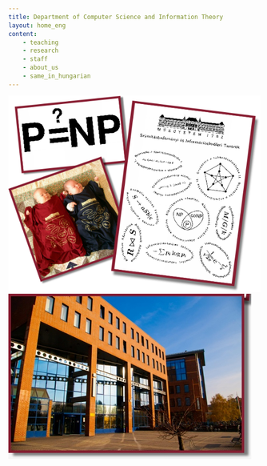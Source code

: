 ```yaml
---
title: Department of Computer Science and Information Theory
layout: home_eng
content:
    - teaching
    - research
    - staff
    - about_us
    - same_in_hungarian
---
```


  <img src="../fenykepek/babak.png">

  <img src="../fenykepek/epulet.jpg">

